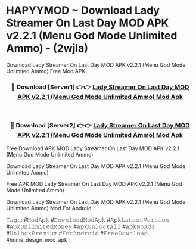 # HAPYYMOD ~ Download Lady Streamer On Last Day MOD APK v2.2.1 (Menu God Mode Unlimited Ammo) - (2wjla)
Download Lady Streamer On Last Day MOD APK v2.2.1 (Menu God Mode Unlimited Ammo) Free Mod APK

<div align="center">
<h3>🔴 Download [Server1] 👉👉 <a href="https://apk-comot.site?title=Lady_Streamer_On_Last_Day_MOD_APK_v2.2.1_(Menu_God_Mode_Unlimited_Ammo)">Lady Streamer On Last Day MOD APK v2.2.1 (Menu God Mode Unlimited Ammo) Mod Apk</a></h3><br>

<h3>🔴 Download [Server2] 👉👉 <a href="https://apk-comot.site?title=Lady_Streamer_On_Last_Day_MOD_APK_v2.2.1_(Menu_God_Mode_Unlimited_Ammo)">Lady Streamer On Last Day MOD APK v2.2.1 (Menu God Mode Unlimited Ammo) Mod Apk</a></h3>
</div>


Free Download APK MOD Lady Streamer On Last Day MOD APK v2.2.1 (Menu God Mode Unlimited Ammo)

Download Lady Streamer On Last Day MOD APK v2.2.1 (Menu God Mode Unlimited Ammo) 

Free APK MOD Lady Streamer On Last Day MOD APK v2.2.1 (Menu God Mode Unlimited Ammo) 

Download Lady Streamer On Last Day MOD APK v2.2.1 (Menu God Mode Unlimited Ammo) Mod For Android

𝚃𝚊𝚐𝚜: #𝙼𝚘𝚍𝙰𝚙𝚔 #𝙳𝚘𝚠𝚗𝚕𝚘𝚊𝚍𝙼𝚘𝚍𝙰𝚙𝚔 #𝙰𝚙𝚔𝙻𝚊𝚝𝚎𝚜𝚝𝚅𝚎𝚛𝚜𝚒𝚘𝚗 #𝙰𝚙𝚔𝚄𝚗𝚕𝚒𝚖𝚒𝚝𝚎𝚍𝙼𝚘𝚗𝚎𝚢 #𝙰𝚙𝚔𝚄𝚗𝚕𝚘𝚌𝚔𝙰𝚕𝚕 #𝙰𝚙𝚔𝙽𝚘𝙰𝚍𝚜 #𝚄𝚗𝚕𝚘𝚌𝚔𝙿𝚛𝚎𝚖𝚒𝚞𝚖 #𝙵𝚘𝚛𝙰𝚗𝚍𝚛𝚘𝚒𝚍 #𝙵𝚛𝚎𝚎𝙳𝚘𝚠𝚗𝚕𝚘𝚊𝚍 #home_design_mod_apk